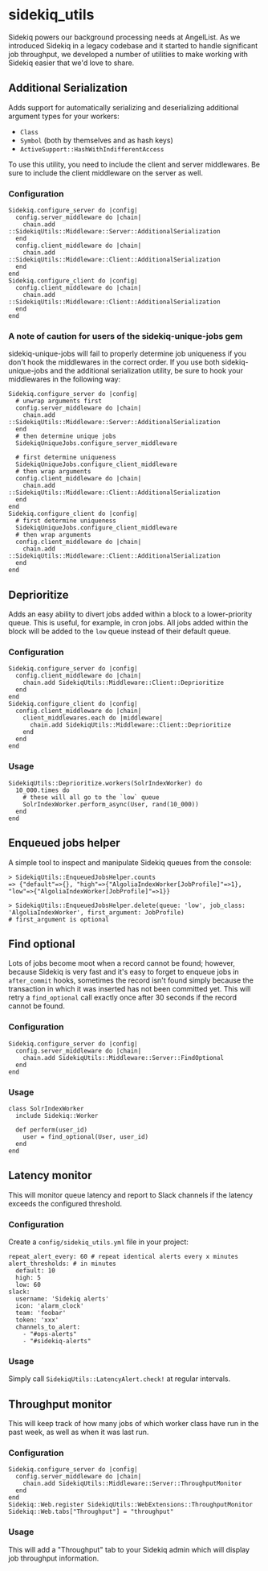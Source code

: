 # sidekiq_utils
Sidekiq powers our background processing needs at AngelList. As we introduced Sidekiq in a legacy codebase and it started to handle significant job throughput, we developed a number of utilities to make working with Sidekiq easier that we'd love to share.

## Additional Serialization

Adds support for automatically serializing and deserializing additional argument types for your workers:
* `Class`
* `Symbol` (both by themselves and as hash keys)
* `ActiveSupport::HashWithIndifferentAccess`

To use this utility, you need to include the client and server middlewares. Be sure to include the client middleware on the server as well.

### Configuration
```
Sidekiq.configure_server do |config|
  config.server_middleware do |chain|
    chain.add ::SidekiqUtils::Middleware::Server::AdditionalSerialization
  end
  config.client_middleware do |chain|
    chain.add ::SidekiqUtils::Middleware::Client::AdditionalSerialization
  end
end
Sidekiq.configure_client do |config|
  config.client_middleware do |chain|
    chain.add ::SidekiqUtils::Middleware::Client::AdditionalSerialization
  end
end
```

### A note of caution for users of the sidekiq-unique-jobs gem

sidekiq-unique-jobs will fail to properly determine job uniqueness if you don't hook the middlewares in the correct order. If you use both sidekiq-unique-jobs and the additional serialization utility, be sure to hook your middlewares in the following way:
```
Sidekiq.configure_server do |config|
  # unwrap arguments first
  config.server_middleware do |chain|
    chain.add ::SidekiqUtils::Middleware::Server::AdditionalSerialization
  end
  # then determine unique jobs
  SidekiqUniqueJobs.configure_server_middleware

  # first determine uniqueness
  SidekiqUniqueJobs.configure_client_middleware
  # then wrap arguments
  config.client_middleware do |chain|
    chain.add ::SidekiqUtils::Middleware::Client::AdditionalSerialization
  end
end
Sidekiq.configure_client do |config|
  # first determine uniqueness
  SidekiqUniqueJobs.configure_client_middleware
  # then wrap arguments
  config.client_middleware do |chain|
    chain.add ::SidekiqUtils::Middleware::Client::AdditionalSerialization
  end
end
```

## Deprioritize

Adds an easy ability to divert jobs added within a block to a lower-priority queue. This is useful, for example, in cron jobs. All jobs added within the block will be added to the `low` queue instead of their default queue.

### Configuration

```
Sidekiq.configure_server do |config|
  config.client_middleware do |chain|
    chain.add SidekiqUtils::Middleware::Client::Deprioritize
  end
end
Sidekiq.configure_client do |config|
  config.client_middleware do |chain|
    client_middlewares.each do |middleware|
      chain.add SidekiqUtils::Middleware::Client::Deprioritize
    end
  end
end
```

### Usage

```
SidekiqUtils::Deprioritize.workers(SolrIndexWorker) do
  10_000.times do
    # these will all go to the `low` queue
    SolrIndexWorker.perform_async(User, rand(10_000))
  end
end
```

## Enqueued jobs helper

A simple tool to inspect and manipulate Sidekiq queues from the console:

```
> SidekiqUtils::EnqueuedJobsHelper.counts
=> {"default"=>{}, "high"=>{"AlgoliaIndexWorker[JobProfile]"=>1}, "low"=>{"AlgoliaIndexWorker[JobProfile]"=>1}}

> SidekiqUtils::EnqueuedJobsHelper.delete(queue: 'low', job_class: 'AlgoliaIndexWorker', first_argument: JobProfile)
# first_argument is optional
```

## Find optional

Lots of jobs become moot when a record cannot be found; however, because Sidekiq is very fast and it's easy to forget to enqueue jobs in `after_commit` hooks, sometimes the record isn't found simply because the transaction in which it was inserted has not been committed yet. This will retry a `find_optional` call exactly once after 30 seconds if the record cannot be found.

### Configuration

```
Sidekiq.configure_server do |config|
  config.server_middleware do |chain|
    chain.add SidekiqUtils::Middleware::Server::FindOptional
  end
end
```

### Usage

```
class SolrIndexWorker
  include Sidekiq::Worker

  def perform(user_id)
    user = find_optional(User, user_id)
  end
end
```

## Latency monitor

This will monitor queue latency and report to Slack channels if the latency exceeds the configured threshold.

### Configuration

Create a `config/sidekiq_utils.yml` file in your project:
```
repeat_alert_every: 60 # repeat identical alerts every x minutes
alert_thresholds: # in minutes
  default: 10
  high: 5
  low: 60
slack:
  username: 'Sidekiq alerts'
  icon: 'alarm_clock'
  team: 'foobar'
  token: 'xxx'
  channels_to_alert:
    - "#ops-alerts"
    - "#sidekiq-alerts"
```

### Usage

Simply call `SidekiqUtils::LatencyAlert.check!` at regular intervals.

## Throughput monitor

This will keep track of how many jobs of which worker class have run in the past week, as well as when it was last run.

### Configuration

```
Sidekiq.configure_server do |config|
  config.server_middleware do |chain|
    chain.add SidekiqUtils::Middleware::Server::ThroughputMonitor
  end
end
Sidekiq::Web.register SidekiqUtils::WebExtensions::ThroughputMonitor
Sidekiq::Web.tabs["Throughput"] = "throughput"
```

### Usage

This will add a "Throughput" tab to your Sidekiq admin which will display job throughput information.
